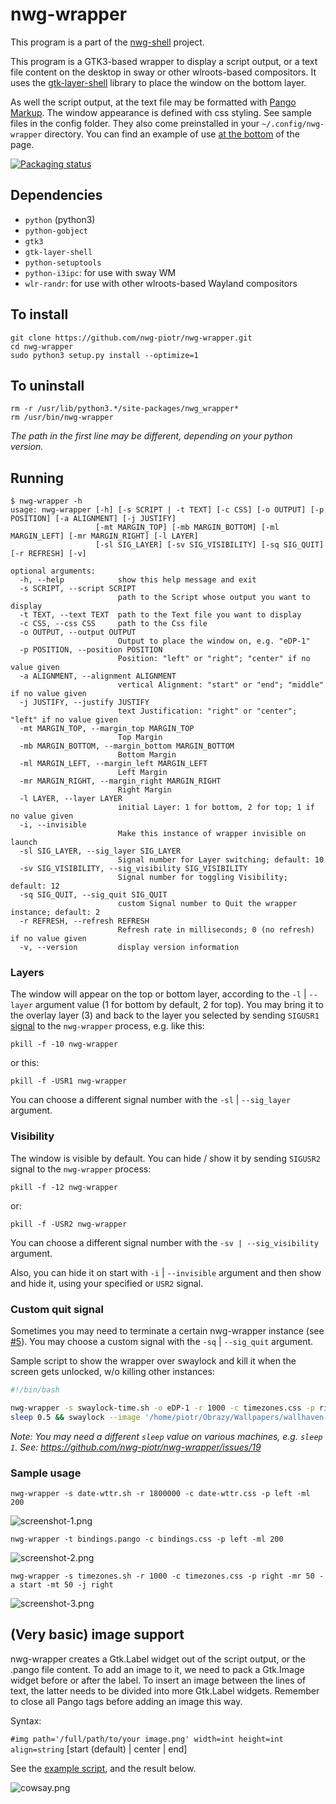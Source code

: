 # nwg-wrapper

This program is a part of the [nwg-shell](https://github.com/nwg-piotr/nwg-shell) project.

This program is a GTK3-based wrapper to display a script output, or a text file content on the desktop in sway or 
other wlroots-based compositors. It uses the [gtk-layer-shell](https://github.com/wmww/gtk-layer-shell) library
to place the window on the bottom layer.

As well the script output, at the text file may be formatted with 
[Pango Markup](https://developer.gnome.org/pygtk/stable/pango-markup-language.html). The window appearance is defined
with css styling. See sample files in the config folder. They also come preinstalled in your `~/.config/nwg-wrapper`
directory. You can find an example of use [at the bottom](https://github.com/nwg-piotr/nwg-wrapper#sample-usage) 
of the page.

[![Packaging status](https://repology.org/badge/vertical-allrepos/nwg-wrapper.svg)](https://repology.org/project/nwg-wrapper/versions)

## Dependencies

- `python` (python3)
- `python-gobject`
- `gtk3`
- `gtk-layer-shell`
- `python-setuptools`
- `python-i3ipc`: for use with sway WM
- `wlr-randr`: for use with other wlroots-based Wayland compositors

## To install

```text
git clone https://github.com/nwg-piotr/nwg-wrapper.git
cd nwg-wrapper
sudo python3 setup.py install --optimize=1
```

## To uninstall

```text
rm -r /usr/lib/python3.*/site-packages/nwg_wrapper*
rm /usr/bin/nwg-wrapper
```

*The path in the first line may be different, depending on your python version.*

## Running

```text
$ nwg-wrapper -h
usage: nwg-wrapper [-h] [-s SCRIPT | -t TEXT] [-c CSS] [-o OUTPUT] [-p POSITION] [-a ALIGNMENT] [-j JUSTIFY]
                   [-mt MARGIN_TOP] [-mb MARGIN_BOTTOM] [-ml MARGIN_LEFT] [-mr MARGIN_RIGHT] [-l LAYER]
                   [-sl SIG_LAYER] [-sv SIG_VISIBILITY] [-sq SIG_QUIT] [-r REFRESH] [-v]

optional arguments:
  -h, --help            show this help message and exit
  -s SCRIPT, --script SCRIPT
                        path to the Script whose output you want to display
  -t TEXT, --text TEXT  path to the Text file you want to display
  -c CSS, --css CSS     path to the Css file
  -o OUTPUT, --output OUTPUT
                        Output to place the window on, e.g. "eDP-1"
  -p POSITION, --position POSITION
                        Position: "left" or "right"; "center" if no value given
  -a ALIGNMENT, --alignment ALIGNMENT
                        vertical Alignment: "start" or "end"; "middle" if no value given
  -j JUSTIFY, --justify JUSTIFY
                        text Justification: "right" or "center"; "left" if no value given
  -mt MARGIN_TOP, --margin_top MARGIN_TOP
                        Top Margin
  -mb MARGIN_BOTTOM, --margin_bottom MARGIN_BOTTOM
                        Bottom Margin
  -ml MARGIN_LEFT, --margin_left MARGIN_LEFT
                        Left Margin
  -mr MARGIN_RIGHT, --margin_right MARGIN_RIGHT
                        Right Margin
  -l LAYER, --layer LAYER
                        initial Layer: 1 for bottom, 2 for top; 1 if no value given
  -i, --invisible
                        Make this instance of wrapper invisible on launch
  -sl SIG_LAYER, --sig_layer SIG_LAYER
                        Signal number for Layer switching; default: 10
  -sv SIG_VISIBILITY, --sig_visibility SIG_VISIBILITY
                        Signal number for toggling Visibility; default: 12
  -sq SIG_QUIT, --sig_quit SIG_QUIT
                        custom Signal number to Quit the wrapper instance; default: 2
  -r REFRESH, --refresh REFRESH
                        Refresh rate in milliseconds; 0 (no refresh) if no value given
  -v, --version         display version information
```

### Layers

The window will appear on the top or bottom layer, according to the `-l` | `--layer` argument value (1 for bottom by 
default, 2 for top). You may bring it to the overlay layer (3) and back to the layer you selected by sending `SIGUSR1` 
[signal](https://man7.org/linux/man-pages/man7/signal.7.html) to the `nwg-wrapper` process, e.g. like this:

`pkill -f -10 nwg-wrapper`

or this:

`pkill -f -USR1 nwg-wrapper`

You can choose a different signal number with the `-sl` | `--sig_layer` argument.

### Visibility

The window is visible by default. You can hide / show it by sending `SIGUSR2` signal to the `nwg-wrapper` process:

`pkill -f -12 nwg-wrapper`

or:

`pkill -f -USR2 nwg-wrapper`

You can choose a different signal number with the `-sv | --sig_visibility` argument.

Also, you can hide it on start with `-i` | `--invisible` argument and then show and hide it, using your specified or `USR2` signal.

### Custom quit signal

Sometimes you may need to terminate a certain nwg-wrapper instance (see [#5](https://github.com/nwg-piotr/nwg-wrapper/issues/5)).
You may choose a custom signal with the `-sq` | `--sig_quit` argument.

Sample script to show the wrapper over swaylock and kill it when the screen gets unlocked, w/o killing other instances:

```bash
#!/bin/bash

nwg-wrapper -s swaylock-time.sh -o eDP-1 -r 1000 -c timezones.css -p right -mr 50 -a start -mt 0 -j right -l 3 -sq 31 &
sleep 0.5 && swaylock --image '/home/piotr/Obrazy/Wallpapers/wallhaven-zmrdry-1920x1080.jpg' && pkill -f -31 nwg-wrapper
```

*Note: You may need a different `sleep` value on various machines, e.g. `sleep 1`. 
See: https://github.com/nwg-piotr/nwg-wrapper/issues/19*

### Sample usage

`nwg-wrapper -s date-wttr.sh -r 1800000 -c date-wttr.css -p left -ml 200`

![screenshot-1.png](https://raw.githubusercontent.com/nwg-piotr/nwg-shell-resources/master/images/nwg-wrapper/timezones.png)

`nwg-wrapper -t bindings.pango -c bindings.css -p left -ml 200`

![screenshot-2.png](https://raw.githubusercontent.com/nwg-piotr/nwg-shell-resources/master/images/nwg-wrapper/weather.png)

`nwg-wrapper -s timezones.sh -r 1000 -c timezones.css -p right -mr 50 -a start -mt 50 -j right`

![screenshot-3.png](https://raw.githubusercontent.com/nwg-piotr/nwg-shell-resources/master/images/nwg-wrapper/bindings.png)

## (Very basic) image support

nwg-wrapper creates a Gtk.Label widget out of the script output, or the .pango file content. To add an image to it,
we need to pack a Gtk.Image widget before or after the label. To insert an image between the lines of text, the latter 
needs to be divided into more Gtk.Label widgets. Remember to close all Pango tags before adding an image this way.

Syntax:

`#img path='/full/path/to/your image.png' width=int height=int align=string` [start (default) | center | end]

See the [example script](https://github.com/nwg-piotr/nwg-wrapper/blob/master/examples/cowsay.py), and the result below.

![cowsay.png](https://raw.githubusercontent.com/nwg-piotr/nwg-shell-resources/master/images/nwg-wrapper/cowsay.png)
